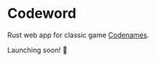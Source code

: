 # Codeword
Rust web app for classic game [Codenames](https://en.wikipedia.org/wiki/Codenames_(board_game)).

Launching soon! 🚀

